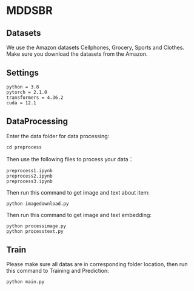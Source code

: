 # MDDSBR

## Datasets

We use the Amazon datasets Cellphones, Grocery, Sports and Clothes. Make sure you download the datasets from the Amazon.

## Settings

```
python = 3.8
pytorch = 2.1.0
transformers = 4.36.2
cuda = 12.1 
```

## DataProcessing

Enter the data folder for data processing:

```
cd preprocess
```

Then use the following files to process your data：

```
preprocess1.ipynb
preprocess2.ipynb
preprocess3.ipynb
```

Then run this command to get image and text about item:

```
python imagedownload.py
```

Then run this command to get image and text embedding:

```
python processimage.py
python processtext.py
```

## Train

Please make sure all datas are in corresponding folder location, then run this command to Training and Prediction:

```
python main.py
```

